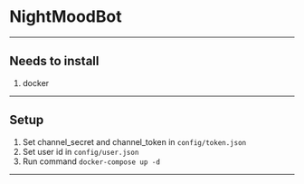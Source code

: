 # NightMoodBot

***

## Needs to install

1. docker

***

## Setup

1. Set channel_secret and channel_token in `config/token.json`
2. Set user id in `config/user.json`
3. Run command `docker-compose up -d`

***
